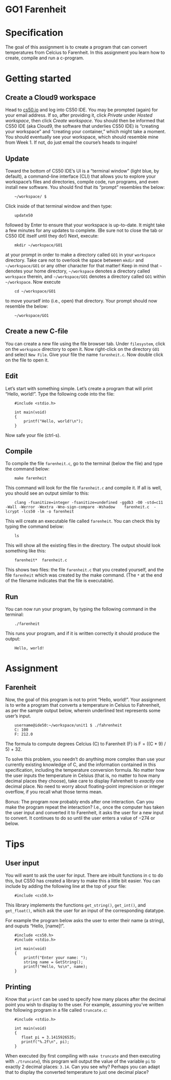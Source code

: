# GO1 Farenheit

# Specification

The goal of this assignment is to create a program that can convert temperatures from Celcius to Farenheit.
In this assignment you learn how to create, compile and run a c-program.

# Getting started
## Create a Cloud9 workspace

Head to [cs50.io](https://cs50.io/) and log into CS50 IDE. You may be prompted (again) for your email address. If so, after providing it, click *Private* under *Hosted workspace*, then click *Create workspace*.
You should then be informed that CS50 IDE (aka Cloud9, the software that underlies CS50 IDE) is “creating your workspace” and “creating your container,” which might take a moment. You should eventually see your workspace, which should resemble mine from Week 1. If not, do just email the course’s heads to inquire!

## Update

Toward the bottom of CS50 IDE’s UI is a “terminal window” (light blue, by default), a command-line interface (CLI) that allows you to explore your workspace’s files and directories, compile code, run programs, and even install new software. You should find that its “prompt” resembles the below:

```
    ~/workspace/ $
```

Click inside of that terminal window and then type:

```
    update50
```

followed by Enter to ensure that your workspace is up-to-date. It might take a few minutes for any updates to complete. (Be sure not to close the tab or CS50 IDE itself until they do!)
Next, execute:

```
    mkdir ~/workspace/GO1
```

at your prompt in order to make a directory called `GO1` in your `workspace` directory. Take care not to overlook the space between `mkdir` and `~/workspace/GO1` or any other character for that matter! Keep in mind that `~` denotes your home directory, `~/workspace` denotes a directory called `workspace` therein, and `~/workspace/GO1` denotes a directory called `GO1` within `~/workspace`.
Now execute

```
    cd ~/workspace/GO1
```

to move yourself into (i.e., open) that directory. Your prompt should now resemble the below:

```
    ~/workspace/GO1
```

## Create a new C-file

You can create a new file using the file browser tab. Under `filesystem`, click on the `workspace` directory to open it. Now right-click on the directory `GO1` and select `New File`. Give your file the name `farenheit.c`. Now double click on the file to open it.

## Edit

Let’s start with something simple. Let’s create a program that will print “Hello, world!”. Type the following code into the file:

```
    #include <stdio.h>
    
    int main(void)
    {
        printf("Hello, world!\n");
    }
```

Now safe your file (ctrl-s).

## Compile

To compile the file `farenheit.c`, go to the terminal (below the file) and type the command below:

```
    make farenheit
```

This command will look for the file `farenheit.c` and compile it. If all is well, you should see an output similar to this:

```
    clang -fsanitize=integer -fsanitize=undefined -ggdb3 -O0 -std=c11 -Wall -Werror -Wextra -Wno-sign-compare -Wshadow    farenheit.c  -lcrypt -lcs50 -lm -o farenheit
```

This will create an executable file called `farenheit`. You can check this by typing the command below:

```
    ls
```

This will show all the existing files in the directory. The output should look something like this:

```
    farenheit*  farenheit.c
```

This shows two files: the file `farenheit.c` that you created yourself, and the file `farenheit` which was created by the make command. (The `*` at the end of the filename indicates that the file is executable).

## Run

You can now run your program, by typing the following command in the terminal:

```
    ./farenheit
```

This runs your program, and if it is written correctly it should produce the output:

```
    Hello, world!
```

# Assignment
## Farenheit

Now, the goal of this program is not to print “Hello, world!”. Your assignment is to write a program that converts a temperature in Celsius to Fahrenheit, as per the sample output below, wherein underlined text represents some user’s input.

```
    username@ide50:~/workspace/unit1 $ ./fahrenheit
    C: 100
    F: 212.0
```

The formula to compute degrees Celcius (C) to Farenheit (F) is F = ((C * 9) / 5) + 32.

To solve this problem, you needn’t do anything more complex than use your currently existing knowledge of C, and the information contained in this specification, including the temperature conversion formula. No matter how the user inputs the temperature in Celsius (that is, no matter to how many decimal places they choose), take care to display Fahrenheit to *exactly* one decimal place. No need to worry about floating-point imprecision or integer overflow, if you recall what those terms mean.

Bonus: The program now probably ends after one interaction. Can you make the program repeat the interaction? I.e., once the computer has taken the user input and converted it to Farenheit, it asks the user for a new input to convert. It continues to do so until the user enters a value of −274 or below.

# Tips
## User input

You will want to ask the user for input. There are inbuilt functions in c to do this, but CS50 has created a library to make this a little bit easier. You can include by adding the following line at the top of your file:

```
    #include <cs50.h> 
```

This library implements the functions `get_string()`, `get_int()`, and `get_float()`, which ask the user for an input of the corresponding datatype.

For example the program below asks the user to enter their name (a string), and ouputs “Hello, [name]!”.

```
    #include <cs50.h>
    #include <stdio.h>
    
    int main(void)
    {
        printf("Enter your name: ");
        string name = GetString();
        printf("Hello, %s\n", name);
    }
```

## Printing

Know that `printf` can be used to specify how many places after the decimal point you wish to display to the user. For example, assuming you’ve written the following program in a file called `truncate.c`:

```
    #include <stdio.h>
    
    int main(void)
    {
       float pi = 3.1415926535;
       printf("%.2f\n", pi);
    }
```

When executed (by first compiling with `make truncate` and then executing with `./truncate`), this program will output the value of the variable `pi` to exactly 2 decimal places: `3.14`. Can you see why? Perhaps you can adapt that to display the converted temperature to just one decimal place?


